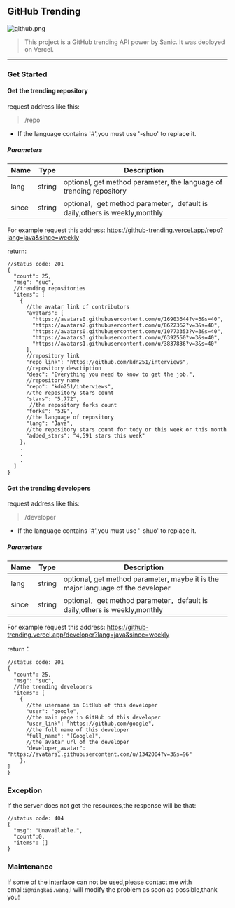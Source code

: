 ## GitHub Trending

![github.png](https://cdn.jsdelivr.net/gh/wangningkai/wangningkai/assets/20200811152212.png)

> This project is a GitHub trending API power by Sanic.
> It was deployed on Vercel.

***

### Get Started

#### Get the trending repository

request address like this:
> /repo

+ If the language contains '#',you must use '-shuo' to replace it.

##### Parameters

| Name  | Type   | Description                                                               |
| ----- | ------ | ------------------------------------------------------------------------- |
| lang  | string | optional, get method parameter, the language of trending repository       |
| since | string | optional，get method parameter，default is daily,others is weekly,monthly |

For example request this address:
https://github-trending.vercel.app/repo?lang=java&since=weekly

return:
```
//status code: 201
{
  "count": 25,
  "msg": "suc",
  //trending repositories
  "items": [
    {
      //the avatar link of contributors
      "avatars": [
        "https://avatars0.githubusercontent.com/u/16903644?v=3&s=40",
        "https://avatars2.githubusercontent.com/u/8622362?v=3&s=40",
        "https://avatars0.githubusercontent.com/u/10773353?v=3&s=40",
        "https://avatars3.githubusercontent.com/u/6392550?v=3&s=40",
        "https://avatars1.githubusercontent.com/u/3837836?v=3&s=40"
      ],
      //repository link
      "repo_link": "https://github.com/kdn251/interviews",
      //repository desctiption
      "desc": "Everything you need to know to get the job.",
      //repository name
      "repo": "kdn251/interviews",
      //the repository stars count
      "stars": "5,772",
       //the repository forks count
      "forks": "539",
      //the language of repository
      "lang": "Java",
      //the repository stars count for tody or this week or this month
      "added_stars": "4,591 stars this week"
    },
    .
    .
    .
  ]
}
```

#### Get the trending developers

request address like this:
> /developer

+ If the language contains '#',you must use '-shuo' to replace it.

##### Parameters

| Name  | Type   | Description                                                                     |
| ----- | ------ | ------------------------------------------------------------------------------- |
| lang  | string | optional, get method parameter, maybe it is the major language of the developer |
| since | string | optional，get method parameter，default is daily,others is weekly,monthly       |

For example request this address:
https://github-trending.vercel.app/developer?lang=java&since=weekly

return：
```
//status code: 201
{
  "count": 25,
  "msg": "suc",
  //the trending developers
  "items": [
    {
      //the username in GitHub of this developer
      "user": "google",
      //the main page in GitHub of this developer
      "user_link": "https://github.com/google",
      //the full name of this developer
      "full_name": "(Google)",
      //the avatar url of the developer
      "developer_avatar": "https://avatars1.githubusercontent.com/u/1342004?v=3&s=96"
    },
]
}
```

### Exception

If the server does not get the resources,the response will be that:

```
//status code: 404
{
  "msg": "Unavailable.",
  "count":0,
  "items": []
}
```

### Maintenance

If some of the interface can not be used,please contact me with email:`i@ningkai.wang`,I will modify the problem as soon as possible,thank you!